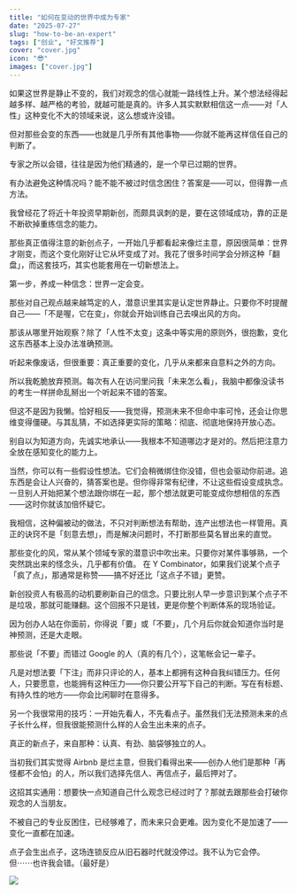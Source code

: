 ```yaml
---
title: "如何在变动的世界中成为专家"
date: "2025-07-27"
slug: "how-to-be-an-expert"
tags: ["创业", "好文推荐"]
cover: "cover.jpg"
icon: "😎"
images: ["cover.jpg"]
---
```

如果这世界是静止不变的，我们对观念的信心就能一路线性上升。某个想法经得起越多样、越严格的考验，就越可能是真的。许多人其实默默相信这一点——对「人性」这种变化不大的领域来说，这么想或许没错。



但对那些会变的东西——也就是几乎所有其他事物——你就不能再这样信任自己的判断了。



专家之所以会错，往往是因为他们精通的，是一个早已过期的世界。



有办法避免这种情况吗？能不能不被过时信念困住？答案是——可以，但得靠一点方法。



我曾经花了将近十年投资早期新创，而颇具讽刺的是，要在这领域成功，靠的正是不断砍掉重练信念的能力。



那些真正值得注意的新创点子，一开始几乎都看起来像烂主意，原因很简单：世界才刚变，而这个变化刚好让它从坏变成了对。我花了很多时间学会分辨这种「翻盘」，而这套技巧，其实也能套用在一切新想法上。



第一步，养成一种信念：世界一定会变。



那些对自己观点越来越笃定的人，潜意识里其实是认定世界静止。只要你不时提醒自己——「不是喔，它在变」，你就会开始训练自己去嗅出风的方向。



那该从哪里开始观察？除了「人性不太变」这条中等实用的原则外，很抱歉，变化这东西基本上没办法准确预测。



听起来像废话，但很重要：真正重要的变化，几乎从来都来自意料之外的方向。



所以我乾脆放弃预测。每次有人在访问里问我「未来怎么看」，我脑中都像没读书的考生一样拼命乱掰出一个听起来不错的答案。



但这不是因为我懒。恰好相反——我觉得，预测未来不但命中率可怜，还会让你思维变得僵硬。与其乱猜，不如选择更实际的策略：彻底、彻底地保持开放心态。



别自以为知道方向，先诚实地承认——我根本不知道哪边才是对的。然后把注意力全放在感知变化的能力上。



当然，你可以有一些假设性想法。它们会稍微绑住你没错，但也会驱动你前进。追东西是会让人兴奋的，猜答案也是。但你得非常有纪律，不让这些假设变成执念。
一旦别人开始把某个想法跟你绑在一起，那个想法就更可能变成你想相信的东西——这时你就该加倍怀疑它。



我相信，这种偏被动的做法，不只对判断想法有帮助，连产出想法也一样管用。真正的诀窍不是「刻意去想」，而是解决问题时，不打断那些莫名冒出来的直觉。



那些变化的风，常从某个领域专家的潜意识中吹出来。只要你对某件事够熟，一个突然跳出来的怪念头，几乎都有价值。
在 Y Combinator，如果我们说某个点子「疯了点」，那通常是称赞——搞不好还比「这点子不错」更赞。



新创投资人有极高的动机要刷新自己的信念。只要比别人早一步意识到某个点子不是垃圾，那就可能赚翻。这个回报不只是钱，更是你整个判断体系的现场验证。



因为创办人站在你面前，你得说「要」或「不要」，几个月后你就会知道你当时是神预测，还是大走眼。



那些说「不要」而错过 Google 的人（真的有几个），这笔帐会记一辈子。



凡是对想法要「下注」而非只评论的人，基本上都拥有这种自我纠错压力。任何人，只要愿意，也能拥有这种压力——你只要公开写下自己的判断。写在有标题、有持久性的地方——你会比闲聊时在意得多。



另一个我很常用的技巧：一开始先看人，不先看点子。虽然我们无法预测未来的点子长什么样，但我很能预测什么样的人会生出未来的点子。



真正的新点子，来自那种：认真、有劲、脑袋够独立的人。



当初我们其实觉得 Airbnb 是烂主意，但我们看得出来——创办人他们是那种「再怪都不会怕」的人，所以我们选择先信人、再信点子，最后押对了。



这招其实通用：想要快一点知道自己什么观念已经过时了？那就去跟那些会打破你观念的人当朋友。



不被自己的专业反困住，已经够难了，而未来只会更难。因为变化不是加速了——变化一直都在加速。



点子会生出点子，这场连锁反应从旧石器时代就没停过。我不认为它会停。
但⋯⋯也许我会错。（最好是）




![](https://prod-files-secure.s3.us-west-2.amazonaws.com/112d0858-5090-4d34-a606-b75eb8d65fd2/46476355-9cf3-4e99-9b7a-3531bc426380/1000202064.png?X-Amz-Algorithm=AWS4-HMAC-SHA256&X-Amz-Content-Sha256=UNSIGNED-PAYLOAD&X-Amz-Credential=ASIAZI2LB4666JIK3OBQ%2F20251028%2Fus-west-2%2Fs3%2Faws4_request&X-Amz-Date=20251028T141440Z&X-Amz-Expires=3600&X-Amz-Security-Token=IQoJb3JpZ2luX2VjEAYaCXVzLXdlc3QtMiJGMEQCIEe6aNQzKPe3AEK3PpbnBgCx%2Bfbm%2FcwZ9sOBmVvT2hXTAiBQjKNURz5DePEVbWDZfPm4yGW3fOJ8E1kb%2F8F%2BYz9CKyqIBAi%2B%2F%2F%2F%2F%2F%2F%2F%2F%2F%2F8BEAAaDDYzNzQyMzE4MzgwNSIM6hNjRhRhMvu69g2NKtwDKX1EN5wxaPtOehcIyYeqtbbO%2FlGueyB%2FF35h2APhfgIQ4zRUSgDM9BSGAiGPVl%2BwAERKMbIK8JQL6AkS7e4BHJaSH4zOJYOKewkM%2F7E0gPcrxg3x5jqz6bXlfNEV%2BOcYMZ%2FDcF6%2BzbGC0%2BKNIHUCcAvtZVXXbFXyTXS6nIGYkiNGOQigz27M9jBrZcoMeOApHCUu0M18rJdAjC5KYjV9znCUzrFQDgqzzNwNwXJ7xhUHFoKwQ0VkL%2FGmE1conIo975jwZaxXa6tyOLbBJ3fOGfiKIivWqZgUfejhqNHaMfbeGHObEKUbHz%2Bpi7Hmtppepr3%2BwXxEn7U0sDSXbYmCqsw8eaQTMqmxnqdJg8jYiZaiE%2FBcYznr8yl005%2FJ8bEOY56ZElg1%2BAQa1etEFABB8yc5vn5IGripzU326HMGdxzuSdNfbtad4YeieCAcYCFihML%2FcEfVYr5IMVTpWvwcYQUx7CWtVPBQA1vZzW0eYvAJo3%2Ft7pVIdRhS08QUk2b%2FQoq6Rpj%2FlEi%2B5HdJKRe%2BpHLDl9oZKn8rCDKQO49KPZrPACQ1f%2B%2Bo2cf4mpSuaNsPXL5szMmMzfbT1%2F%2F%2FiF4FX%2F%2FD5Nw830yJAJ1MNvpDLlwAxpiIZ7EkBUiwxwcwq4WDyAY6pgF%2F7sNgVsch%2Fg5RQfBD29Hn5JTXKjo5kJUBdzvhO7CecgkS7jD%2Bcj15PHzqMbIueoJggKDlnWkzbfGLXsG3dWr8u%2BUy4tHpt8JzO1Bqt7415faNp21QaVZDAYidjNO%2Fb5hVhbRvUOhVDY2dS1eiSgYaI6xVS8A0k1y0EK6MFT%2FcKebpyoO2PyJBE3yCWR8ll6rmTVAvcxYNXXDHI6IWZftMx2h3Ejh5&X-Amz-Signature=5099504f8627de1fa906b4a41f56da4b55ed80df424fc689b522e55a7ac19990&X-Amz-SignedHeaders=host&x-amz-checksum-mode=ENABLED&x-id=GetObject)

